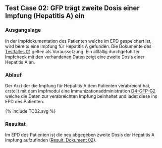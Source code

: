 ## Test Case 02: GFP trägt zweite Dosis einer Impfung (Hepatitis A) ein

### Ausgangslage
In der Impfdokumentation des Patienten welche im EPD gespeichert ist, wird bereits eine Impfung für Hepatitis A gefunden.
Die Dokumente des [Testfalles 01](TC_01.html) gelten als Voraussetzung.
Ein allfällig durchgeführter Impfcheck mit den vorhandenen Daten zeigt eine zweite Dosis einer Hepatitis A an.

### Ablauf
Der Arzt der die Impfung für Hepatitis A dem Patienten verabreicht hat, erstellt mit dem Impfmodul eine Immunizationaddministration [D4-GFP-G2](Bundle-D4-GFP-G2.json) welche die Daten zur verabreichten Impfung beinhaltet und ladet diese ins EPD des Patienten.
<div>{% include TC02.svg %}</div>

### Resultat
Im EPD des Patienten ist die neu abgegeben zweite Dosis der Hepatitis A Impfung aufzufinden ([Result. Dokument 02](Bundle-RD02.json)).
